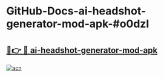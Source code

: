 # GitHub-Docs-ai-headshot-generator-mod-apk-#o0dzl

# <h2><a href="https://andorid.site?title=ai-headshot-generator-mod-apk&ref=07A">🔗👉 🔴 ai-headshot-generator-mod-apk</a></h2>

[![acn](https://github.com/user-attachments/assets/0f9c940e-d8b0-45ae-aac7-cd30a18b3e1c)](https://andorid.site?title=ai-headshot-generator-mod-apk&ref=07A)

